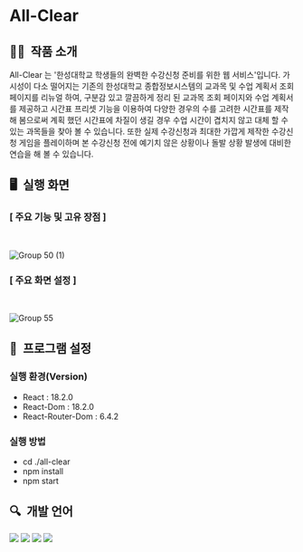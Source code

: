 # All-Clear

## ✍🏻&nbsp; 작품 소개 

 All-Clear 는 '한성대학교 학생들의 완벽한 수강신청 준비를 위한 웹 서비스'입니다. 가시성이 다소 떨어지는 기존의 한성대학교 종합정보시스템의 교과목 및 수업 계획서 조회 페이지를 리뉴얼 하여, 구분감 있고 깔끔하게 정리 된  교과목 조회 페이지와 수업 계획서를 제공하고 시간표 프리셋 기능을 이용하여 다양한 경우의 수를 고려한 시간표를 제작해 봄으로써 계획 했던 시간표에 차질이 생길 경우 수업 시간이 겹치지 않고 대체 할 수 있는 과목들을 찾아 볼 수 있습니다.  또한 실제 수강신청과 최대한 가깝게 제작한 수강신청 게임을 플레이하며 본 수강신청 전에  예기치 않은 상황이나 돌발 상황 발생에 대비한 연습을 해 볼 수 있습니다.

## 🖥&nbsp; 실행 화면

### [ 주요 기능 및 고유 장점 ]
<br>

![Group 50 (1)](https://github.com/kyum-q/AllClear_React/assets/109158497/1ae8132a-bc46-404c-87eb-5f98b1a81d4d)
<br>

### [ 주요 화면 설정 ]
<br> 

![Group 55](https://github.com/kyum-q/AllClear_React/assets/109158497/0606a3e0-5c0f-46f6-bf8d-bca951bed6d0)
<br>

## 📖&nbsp; 프로그램 설정
### 실행 환경(Version)
- React : 18.2.0
- React-Dom : 18.2.0
- React-Router-Dom : 6.4.2

### 실행 방법
- cd ./all-clear
- npm install
- npm start

## 🔍&nbsp; 개발 언어
<img src="https://img.shields.io/badge/React-61DAFB?style=flat-square&logo=React&logoColor=white"/> <img src="https://img.shields.io/badge/HTML5-E34F26?style=flat-square&logo=Html5&logoColor=white"/> <img src="https://img.shields.io/badge/CSS3-1572B6?style=flat-square&logo=Css3&logoColor=white"/> <img src="https://img.shields.io/badge/JavaScript-ffb13b?style=flat-square&logo=javaScript&logoColor=white"/>
